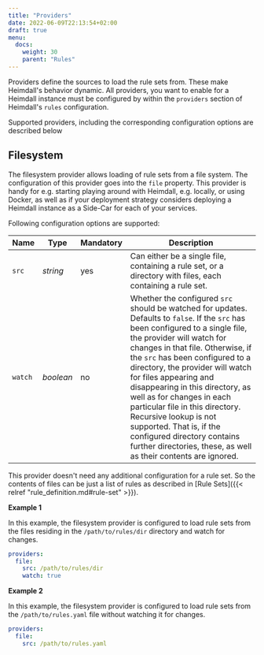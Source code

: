 ```yaml
---
title: "Providers"
date: 2022-06-09T22:13:54+02:00
draft: true
menu:
  docs:
    weight: 30
    parent: "Rules"
---
```


Providers define the sources to load the rule sets from. These make Heimdall's behavior dynamic. All providers, you want to enable for a Heimdall instance must be configured by within the `providers` section of Heimdall's `rules` configuration.

Supported providers, including the corresponding configuration options are described below

## Filesystem

The filesystem provider allows loading of rule sets from a file system. The configuration of this provider goes into the `file` property. This provider is handy for e.g. starting playing around with Heimdall, e.g. locally, or using Docker, as well as if your deployment strategy considers deploying a Heimdall instance as a Side-Car for each of your services. 

Following configuration options are supported:

| Name    | Type      | Mandatory | Description                                                                                                                                                                                                                                                                                                                                                                                                                                                                                                                                             |
|---------|-----------|-----------|---------------------------------------------------------------------------------------------------------------------------------------------------------------------------------------------------------------------------------------------------------------------------------------------------------------------------------------------------------------------------------------------------------------------------------------------------------------------------------------------------------------------------------------------------------|
| `src`   | *string*  | yes       | Can either be a single file, containing a rule set, or a directory with files, each containing a rule set.                                                                                                                                                                                                                                                                                                                                                                                                                                              |
| `watch` | *boolean* | no        | Whether the configured `src` should be watched for updates. Defaults to `false`. If the `src` has been configured to a single file, the provider will watch for changes in that file. Otherwise, if the `src` has been configured to a directory, the provider will watch for files appearing and disappearing in this directory, as well as for changes in each particular file in this directory. Recursive lookup is not supported. That is, if the configured directory contains further directories, these, as well as their contents are ignored. |

This provider doesn't need any additional configuration for a rule set. So the contents of files can be just a list of rules as described in [Rule Sets]({{< relref "rule_definition.md#rule-set" >}}).

**Example 1**

In this example, the filesystem provider is configured to load rule sets from the files residing in the  `/path/to/rules/dir` directory and watch for changes.

```yaml
providers:
  file:
    src: /path/to/rules/dir
    watch: true
```

**Example 2**

In this example, the filesystem provider is configured to load rule sets from the `/path/to/rules.yaml` file without watching it for changes.

```yaml
providers:
  file:
    src: /path/to/rules.yaml
```